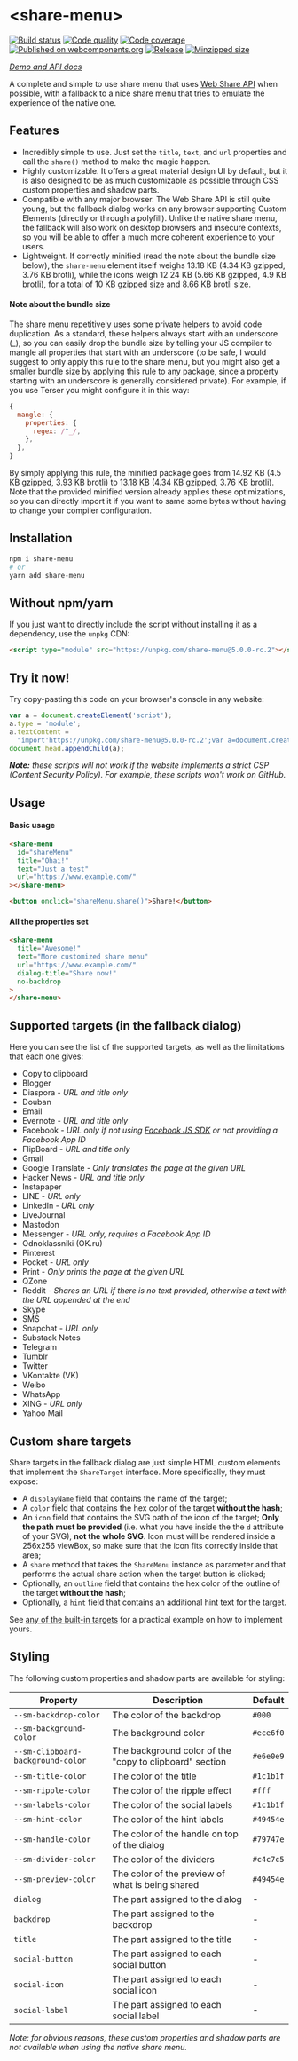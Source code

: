# \<share-menu\>

[![Build status](https://github.com/Dabolus/share-menu/workflows/Lint%2C%20test%20and%20build/badge.svg)](https://github.com/Dabolus/share-menu/actions?query=workflow%3A%22Lint%2C+test+and+build%22)
[![Code quality](https://app.codacy.com/project/badge/Grade/6d329cda2e744d94b4dfaa9d99848b1b)](https://app.codacy.com/gh/Dabolus/share-menu/dashboard?utm_source=gh&utm_medium=referral&utm_content=&utm_campaign=Badge_grade)
[![Code coverage](https://app.codacy.com/project/badge/Coverage/6d329cda2e744d94b4dfaa9d99848b1b)](https://app.codacy.com/gh/Dabolus/share-menu/dashboard?utm_source=gh&utm_medium=referral&utm_content=&utm_campaign=Badge_coverage)
[![Published on webcomponents.org](https://img.shields.io/badge/webcomponents.org-published-blue.svg)](https://www.webcomponents.org/element/share-menu)
[![Release](https://img.shields.io/github/release/Dabolus/share-menu/all.svg)](https://github.com/Dabolus/share-menu)
[![Minzipped size](https://img.shields.io/bundlephobia/minzip/share-menu.svg)](https://bundlephobia.com/result?p=share-menu)

_[Demo and API docs](https://www.webcomponents.org/element/share-menu)_

A complete and simple to use share menu that uses
[Web Share API](https://developers.google.com/web/updates/2016/10/navigator-share)
when possible, with a fallback to a nice share menu that tries to emulate the
experience of the native one.

## Features

- Incredibly simple to use. Just set the `title`, `text`, and `url`
  properties and call the `share()` method to make the magic happen.
- Highly customizable. It offers a great material design UI by default, but
  it is also designed to be as much customizable as possible through CSS custom
  properties and shadow parts.
- Compatible with any major browser. The Web Share API is still quite young, but
  the fallback dialog works on any browser supporting Custom Elements (directly
  or through a polyfill). Unlike the native share menu, the fallback will also
  work on desktop browsers and insecure contexts, so you will be able to offer
  a much more coherent experience to your users.
- Lightweight. If correctly minified (read the note about the bundle size below),
  the `share-menu` element itself weighs 13.18 KB (4.34 KB gzipped, 3.76 KB brotli),
  while the icons weigh 12.24 KB (5.66 KB gzipped, 4.9 KB brotli), for a total of
  10 KB gzipped size and 8.66 KB brotli size.

#### Note about the bundle size

The share menu repetitively uses some private helpers to avoid code duplication.
As a standard, these helpers always start with an underscore (\_), so you can easily
drop the bundle size by telling your JS compiler to mangle all properties that start
with an underscore (to be safe, I would suggest to only apply this rule to the share
menu, but you might also get a smaller bundle size by applying this rule to any package,
since a property starting with an underscore is generally considered private).
For example, if you use Terser you might configure it in this way:

```js
{
  mangle: {
    properties: {
      regex: /^_/,
    },
  },
}
```

By simply applying this rule, the minified package goes from 14.92 KB
(4.5 KB gzipped, 3.93 KB brotli) to 13.18 KB (4.34 KB gzipped, 3.76 KB brotli).
Note that the provided minified version already applies these optimizations, so you can
directly import it if you want to same some bytes without having to change your compiler
configuration.

## Installation

```bash
npm i share-menu
# or
yarn add share-menu
```

## Without npm/yarn

If you just want to directly include the script without installing it as a dependency, use the `unpkg` CDN:

```html
<script type="module" src="https://unpkg.com/share-menu@5.0.0-rc.2"></script>
```

## Try it now!

Try copy-pasting this code on your browser's console in any website:

```js
var a = document.createElement('script');
a.type = 'module';
a.textContent =
  "import'https://unpkg.com/share-menu@5.0.0-rc.2';var a=document.createElement('share-menu');document.body.appendChild(a),a.share()";
document.head.appendChild(a);
```

_**Note:** these scripts will not work if the website implements a strict CSP
(Content Security Policy). For example, these scripts won't work on GitHub._

## Usage

#### Basic usage

```html
<share-menu
  id="shareMenu"
  title="Ohai!"
  text="Just a test"
  url="https://www.example.com/"
></share-menu>

<button onclick="shareMenu.share()">Share!</button>
```

#### All the properties set

```html
<share-menu
  title="Awesome!"
  text="More customized share menu"
  url="https://www.example.com/"
  dialog-title="Share now!"
  no-backdrop
>
</share-menu>
```

## Supported targets (in the fallback dialog)

Here you can see the list of the supported targets, as well as the limitations
that each one gives:

- Copy to clipboard
- Blogger
- Diaspora - _URL and title only_
- Douban
- Email
- Evernote - _URL and title only_
- Facebook - _URL only if not using [Facebook JS SDK](https://developers.facebook.com/docs/javascript) or not providing a Facebook App ID_
- FlipBoard - _URL and title only_
- Gmail
- Google Translate - _Only translates the page at the given URL_
- Hacker News - _URL and title only_
- Instapaper
- LINE - _URL only_
- LinkedIn - _URL only_
- LiveJournal
- Mastodon
- Messenger - _URL only, requires a Facebook App ID_
- Odnoklassniki (OK.ru)
- Pinterest
- Pocket - _URL only_
- Print - _Only prints the page at the given URL_
- QZone
- Reddit - _Shares an URL if there is no text provided, otherwise a text with the URL appended at the end_
- Skype
- SMS
- Snapchat - _URL only_
- Substack Notes
- Telegram
- Tumblr
- Twitter
- VKontakte (VK)
- Weibo
- WhatsApp
- XING - _URL only_
- Yahoo Mail

## Custom share targets

Share targets in the fallback dialog are just simple HTML custom elements that
implement the `ShareTarget` interface. More specifically, they must expose:

- A `displayName` field that contains the name of the target;
- A `color` field that contains the hex color of the target **without the hash**;
- An `icon` field that contains the SVG path of the icon of the target;
  **Only the path must be provided** (i.e. what you have inside the the `d` attribute of your SVG), **not the whole SVG**.
  Icon must will be rendered inside a 256x256 viewBox, so make sure that the icon fits correctly inside that area;
- A `share` method that takes the `ShareMenu` instance as parameter and that performs
  the actual share action when the target button is clicked;
- Optionally, an `outline` field that contains the hex color of the outline of the target **without the hash**;
- Optionally, a `hint` field that contains an additional hint text for the target.

See [any of the built-in targets](./src/targets/) for a practical example on how to implement yours.

## Styling

The following custom properties and shadow parts are available for styling:

| Property                          | Description                                             | Default   |
| --------------------------------- | ------------------------------------------------------- | --------- |
| `--sm-backdrop-color`             | The color of the backdrop                               | `#000`    |
| `--sm-background-color`           | The background color                                    | `#ece6f0` |
| `--sm-clipboard-background-color` | The background color of the "copy to clipboard" section | `#e6e0e9` |
| `--sm-title-color`                | The color of the title                                  | `#1c1b1f` |
| `--sm-ripple-color`               | The color of the ripple effect                          | `#fff`    |
| `--sm-labels-color`               | The color of the social labels                          | `#1c1b1f` |
| `--sm-hint-color`                 | The color of the hint labels                            | `#49454e` |
| `--sm-handle-color`               | The color of the handle on top of the dialog            | `#79747e` |
| `--sm-divider-color`              | The color of the dividers                               | `#c4c7c5` |
| `--sm-preview-color`              | The color of the preview of what is being shared        | `#49454e` |
| `dialog`                          | The part assigned to the dialog                         | -         |
| `backdrop`                        | The part assigned to the backdrop                       | -         |
| `title`                           | The part assigned to the title                          | -         |
| `social-button`                   | The part assigned to each social button                 | -         |
| `social-icon`                     | The part assigned to each social icon                   | -         |
| `social-label`                    | The part assigned to each social label                  | -         |

_Note: for obvious reasons, these custom properties and shadow parts are not available when using the native share menu._
